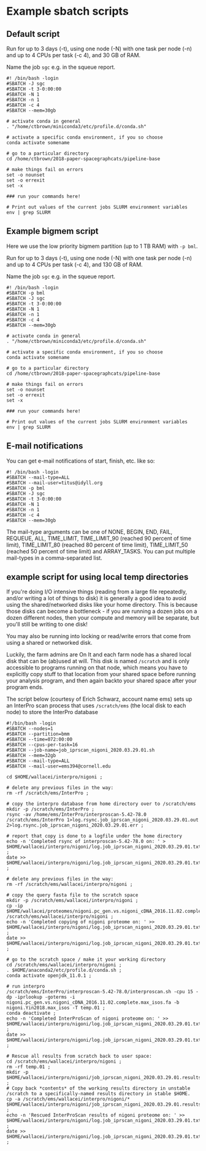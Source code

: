 # Example sbatch scripts

## Default script

Run for up to 3 days (-t), using one node (-N) with one task per node
(-n) and up to 4 CPUs per task (-c 4), and 30 GB of RAM.

Name the job `sgc` e.g. in the squeue report.

```
#! /bin/bash -login
#SBATCH -J sgc
#SBATCH -t 3-0:00:00
#SBATCH -N 1
#SBATCH -n 1
#SBATCH -c 4
#SBATCH --mem=30gb

# activate conda in general
. "/home/ctbrown/miniconda3/etc/profile.d/conda.sh"

# activate a specific conda environment, if you so choose
conda activate somename

# go to a particular directory
cd /home/ctbrown/2018-paper-spacegraphcats/pipeline-base

# make things fail on errors
set -o nounset
set -o errexit
set -x

### run your commands here!

# Print out values of the current jobs SLURM environment variables
env | grep SLURM
```

## Example bigmem script

Here we use the low priority bigmem partition (up to 1 TB RAM) with `-p bml`.

Run for up to 3 days (-t), using one node (-N) with one task per node
(-n) and up to 4 CPUs per task (-c 4), and 130 GB of RAM.

Name the job `sgc` e.g. in the squeue report.

```
#! /bin/bash -login
#SBATCH -p bml
#SBATCH -J sgc
#SBATCH -t 3-0:00:00
#SBATCH -N 1
#SBATCH -n 1
#SBATCH -c 4
#SBATCH --mem=30gb

# activate conda in general
. "/home/ctbrown/miniconda3/etc/profile.d/conda.sh"

# activate a specific conda environment, if you so choose
conda activate somename

# go to a particular directory
cd /home/ctbrown/2018-paper-spacegraphcats/pipeline-base

# make things fail on errors
set -o nounset
set -o errexit
set -x

### run your commands here!

# Print out values of the current jobs SLURM environment variables
env | grep SLURM
```

## E-mail notifications

You can get e-mail notifications of start, finish, etc. like so:

```
#! /bin/bash -login
#SBATCH --mail-type=ALL
#SBATCH --mail-user=titus@idyll.org
#SBATCH -p bml
#SBATCH -J sgc
#SBATCH -t 3-0:00:00
#SBATCH -N 1
#SBATCH -n 1
#SBATCH -c 4
#SBATCH --mem=30gb
```

The mail-type arguments can be one of NONE, BEGIN, END, FAIL, REQUEUE, ALL,
TIME_LIMIT, TIME_LIMIT_90 (reached 90 percent of time limit), TIME_LIMIT_80
(reached 80 percent of time limit), TIME_LIMIT_50 (reached 50 percent of time
limit) and ARRAY_TASKS.  You can put multiple mail-types in a comma-separated
list.

## example script for using local temp directories

If you're doing I/O intensive things (reading from a large file
repeatedly, and/or writing a lot of things to disk) it is generally
a good idea to avoid using the shared/networked disks like your home
directory. This is because those disks can become a bottleneck - if
you are running a dozen jobs on a dozen different nodes, then your
compute and memory will be separate, but you'll still be writing to one
disk!

You may also be running into locking or read/write errors that come from
using a shared or networked disk.

Luckily, the farm admins are On It and each farm node has a shared
local disk that can be (ab)used at will. This disk is named `/scratch`
and is only accessible to programs running on that node, which means
you have to explicitly copy stuff to that location from your shared
space before running your analysis program, and then again backto your
shared space after your program ends.

The script below (courtesy of Erich Schwarz, account name ems) sets up
an InterPro scan process that uses `/scratch/ems` (the local disk to each
node) to store the InterPro database

```
#!/bin/bash -login
#SBATCH --nodes=1
#SBATCH --partition=bmm
#SBATCH --time=072:00:00
#SBATCH --cpus-per-task=16
#SBATCH --job-name=job_iprscan_nigoni_2020.03.29.01.sh
#SBATCH --mem=32gb
#SBATCH --mail-type=ALL
#SBATCH --mail-user=ems394@cornell.edu

cd $HOME/wallacei/interpro/nigoni ;

# delete any previous files in the way:
rm -rf /scratch/ems/InterPro ;

# copy the interpro database from home directory over to /scratch/ems
mkdir -p /scratch/ems/InterPro ;
rsync -av /home/ems/InterPro/interproscan-5.42-78.0 /scratch/ems/InterPro 1>log.rsync.job_iprscan_nigoni_2020.03.29.01.out 2>log.rsync.job_iprscan_nigoni_2020.03.29.01.err ;

# report that copy is done to a logfile under the home directory
echo -n 'Completed rsync of interproscan-5.42-78.0 on: ' > $HOME/wallacei/interpro/nigoni/log.job_iprscan_nigoni_2020.03.29.01.txt ;
date >> $HOME/wallacei/interpro/nigoni/log.job_iprscan_nigoni_2020.03.29.01.txt ;

# delete any previous files in the way:
rm -rf /scratch/ems/wallacei/interpro/nigoni ;

# copy the query fasta file to the scratch space
mkdir -p /scratch/ems/wallacei/interpro/nigoni ;
cp -ip $HOME/wallacei/proteomes/nigoni.pc_gen.vs.nigoni_cDNA_2016.11.02.complete.max_isos.fa /scratch/ems/wallacei/interpro/nigoni ;
echo -n 'Completed copying of nigoni proteome on: ' >> $HOME/wallacei/interpro/nigoni/log.job_iprscan_nigoni_2020.03.29.01.txt ;
date >> $HOME/wallacei/interpro/nigoni/log.job_iprscan_nigoni_2020.03.29.01.txt ;

# go to the scratch space / make it your working directory
cd /scratch/ems/wallacei/interpro/nigoni ;
. $HOME/anaconda2/etc/profile.d/conda.sh ;
conda activate openjdk_11.0.1 ;

# run interpro
/scratch/ems/InterPro/interproscan-5.42-78.0/interproscan.sh -cpu 15 -dp -iprlookup -goterms -i nigoni.pc_gen.vs.nigoni_cDNA_2016.11.02.complete.max_isos.fa -b nigoni.Yin2018.max_isos -T temp.01 ;
conda deactivate ;
echo -n 'Completed InterProScan of nigoni proteome on: ' >> $HOME/wallacei/interpro/nigoni/log.job_iprscan_nigoni_2020.03.29.01.txt ;
date >> $HOME/wallacei/interpro/nigoni/log.job_iprscan_nigoni_2020.03.29.01.txt ;

# Rescue all results from scratch back to user space:
cd /scratch/ems/wallacei/interpro/nigoni ;
rm -rf temp.01 ;
mkdir -p $HOME/wallacei/interpro/nigoni/job_iprscan_nigoni_2020.03.29.01.results ;
# Copy back *contents* of the working results directory in unstable /scratch to a specifically-named results directory in stable $HOME.
cp -a /scratch/ems/wallacei/interpro/nigoni/* $HOME/wallacei/interpro/nigoni/job_iprscan_nigoni_2020.03.29.01.results ;
echo -n 'Rescued InterProScan results of nigoni proteome on: ' >> $HOME/wallacei/interpro/nigoni/log.job_iprscan_nigoni_2020.03.29.01.txt ;
date >> $HOME/wallacei/interpro/nigoni/log.job_iprscan_nigoni_2020.03.29.01.txt ;
```
